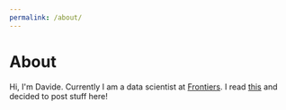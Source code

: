 ```yaml
---
permalink: /about/
---
```


# About

Hi, I'm Davide. Currently I am a data scientist at [Frontiers](https://www.frontiersin.org).
I read [this](https://medium.com/@racheltho/why-you-yes-you-should-blog-7d2544ac1045) and decided to post stuff here!